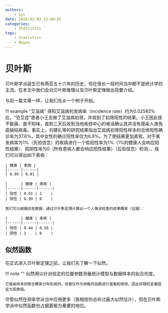 ```yaml
---
authors:
    - zyc
date: 2020-03-03 23:48:02
categories:
    - Statistics
tags:
    - Statistics
    - Bayes
---
```


# 贝叶斯

贝叶斯学派诞生已有两百五十六年的历史，但在很长一段时间当中都不是统计学的主流。在本文中我们会对贝叶斯推理以及贝叶斯定理做出简要介绍。

与前一篇文章一样，让我们先从一个例子开始。

!!! example "艾滋病"
    得知艾滋病的发病率（incidence rate）约为0.02583%后，“恐艾症”患者小王去做了艾滋病初筛，并收到了初筛阳性的结果。小王因此夜不能寐、食不知味，直到三天后收到当地疾控中心的电话确认其并没有感染人类免疫缺陷病毒。事实上，刘建礼等的研究结果指出艾滋病初筛阳性样本的总体阳性确诊率为37.6%，其中女性的确诊阳性率仅为6.9%。为了使结果更加直观，对于某发病率为1%（先验信念）的疾病进行一个假阳性率为1%（1%的健康人会响应阳性结果）、假阴性率为0（所有患病人都会响应阳性结果）（后验信念）检测，，我们可以得出如下表格：

    | 健康 | 患病 |
    |------|------|
    | 0.99 | 0.01 |

    |      | 健康 | 患病 |
    |------|------|------|
    | 阳性 | 0.01 | 1    |
    | 阴性 | 0.99 | 0    |

    我们可以根据这些数据，通过贝叶斯定理计算出一个人做该检查的结果概率（证据）：

    |      | 健康 | 患病 |
    |------|------|------|
    | 阳性 | 0.44 | 0.56 |
    | 阴性 | 1    | 0    |

## 似然函数

在正式进入贝叶斯定理之前，让我们先了解一下似然。

!!! note ""
    似然用以针对给定的位置参数测量统计模型与数据样本的拟合优度。

    它是由样本的联合概率分布形成的，但是仅作为参数的函数进行查看和使用，因此将随机变量固定为观察值。

尽管似然在频率学派当中应用更多（我相信你总听过最大似然估计），但在贝叶斯学派中似然函数也占据着极为重要的地位。
